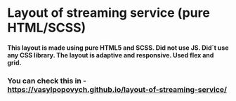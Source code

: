 # Layout of streaming service (pure HTML/SCSS)

#### This layout is made using pure HTML5 and SCSS. Did not use JS. Did`t use any CSS library. The layout is adaptive and responsive. Used flex and grid.

### You can check this in - https://vasylpopovych.github.io/layout-of-streaming-service/ 
